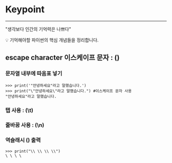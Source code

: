 # Keypoint

---

"생각보다 인간의 기억력은 나쁘다"

💡 기억해야할 파이썬의 핵심 개념들을 정리합니다.

## escape character 이스케이프 문자 : (\)

### 문자열 내부에 따옴표 넣기

```
>>> print('"안녕하세요"라고 말했습니다.')
>>> print("\"안녕하세요\"라고 말했습니다.") #이스케이프 문자 사용
"안녕하세요"라고 말했습니다.
```

### 탭 사용 : (\t)

### 줄바꿈 사용 : (\n)

### 역슬래시 (\) 출력

```
>>> print("\\ \\ \\ \\")
\ \ \ \
```
